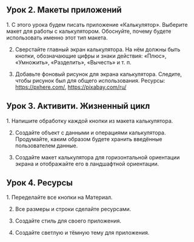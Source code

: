 <h2>Урок 2. Макеты приложений</h2>
1. С этого урока будем писать приложение «Калькулятор». Выберите макет для работы с калькулятором. Обоснуйте, почему будете использовать именно этот тип макета.

2. Сверстайте главный экран калькулятора. На нём должны быть кнопки, обозначающие цифры и знаки действия: «Плюс», «Умножить», «Разделить», «Вычесть» и т. п.

3. Добавьте фоновый рисунок для экрана калькулятора. Следите, чтобы рисунок был для общего использования. Ресурсы: https://pxhere.com/, https://pixabay.com/ru/

<h2>Урок 3. Активити. Жизненный цикл</h2>
1. Напишите обработку каждой кнопки из макета калькулятора.

2. Создайте объект с данными и операциями калькулятора. Продумайте, каким образом будете хранить введённые пользователем данные.

3. Создайте макет калькулятора для горизонтальной ориентации экрана и отображайте его в ландшафтной ориентации.

<h2>Урок 4. Ресурсы</h2>
1. Переделайте все кнопки на Материал.

2. Все размеры и строки сделайте ресурсами.

3. Создайте стиль для своего приложения.

4. Создайте светлую и тёмную тему для приложения.
